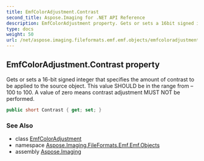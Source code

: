 ```yaml
---
title: EmfColorAdjustment.Contrast
second_title: Aspose.Imaging for .NET API Reference
description: EmfColorAdjustment property. Gets or sets a 16bit signed integer that specifies the amount of contrast to be applied to the source object. This value SHOULD be in the range from 100 to 100. A value of zero means contrast adjustment MUST NOT be performed
type: docs
weight: 50
url: /net/aspose.imaging.fileformats.emf.emf.objects/emfcoloradjustment/contrast/
---
```

## EmfColorAdjustment.Contrast property

Gets or sets a 16-bit signed integer that specifies the amount of contrast to be applied to the source object. This value SHOULD be in the range from –100 to 100. A value of zero means contrast adjustment MUST NOT be performed.

```csharp
public short Contrast { get; set; }
```

### See Also

* class [EmfColorAdjustment](../)
* namespace [Aspose.Imaging.FileFormats.Emf.Emf.Objects](../../emfcoloradjustment/)
* assembly [Aspose.Imaging](../../../)


